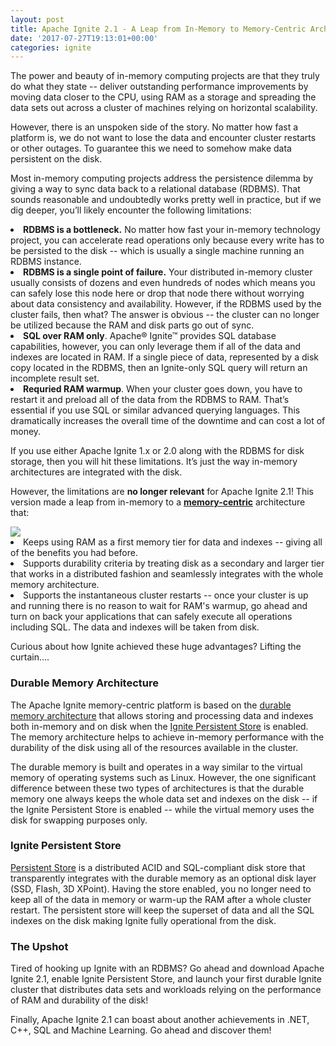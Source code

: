 ```yaml
---
layout: post
title: Apache Ignite 2.1 - A Leap from In-Memory to Memory-Centric Architecture
date: '2017-07-27T19:13:01+00:00'
categories: ignite
---
```

The power and beauty of in-memory computing projects are that they truly do what they state -- deliver outstanding performance improvements by moving data closer to the CPU, using RAM as a storage and spreading the data sets out across a cluster of machines relying on horizontal scalability.

However, there is an unspoken side of the story. No matter how fast a platform is, we do not want to lose the data and encounter cluster restarts or other outages. To guarantee this we need to somehow make data persistent on the disk. 

Most in-memory computing projects address the persistence dilemma by giving a way to sync data back to a relational database (RDBMS). That sounds reasonable and undoubtedly works pretty well in practice, but if we dig deeper, you’ll likely encounter the following limitations:
<lu>
<li><b>RDBMS is a bottleneck.</b> No matter how fast your in-memory technology project, you can accelerate read operations only because every write has to be persisted to the disk -- which is usually a single machine running an RDBMS instance.</li>

<li><b>RDBMS is a single point of failure.</b> Your distributed in-memory cluster usually consists of dozens and even hundreds of nodes which means you can safely lose this node here or drop that node there without worrying about data consistency and availability. However, if the RDBMS used by the cluster fails, then what? The answer is obvious -- the cluster can no longer be utilized because the RAM and disk parts go out of sync.</li>

<li><b>SQL over RAM only</b>. Apache® Ignite™ provides SQL database capabilities, however, you can only leverage them if all of the data and indexes are located in RAM. If a single piece of data, represented by a disk copy located in the RDBMS, then an Ignite-only SQL query will return an incomplete result set.</li>

<li><b>Requried RAM warmup</b>. When your cluster goes down, you have to restart it and preload all of the data from the RDBMS to RAM. That’s essential if you use SQL or similar advanced querying languages. This dramatically increases the overall time of the downtime and can cost a lot of money.</li>
</lu>

If you use either Apache Ignite 1.x or 2.0 along with the RDBMS for disk storage, then you will hit these limitations. It’s just the way in-memory architectures are integrated with the disk.

However, the limitations are <b>no longer relevant</b> for Apache Ignite 2.1! This version made a leap from in-memory to a <b><a href="https://apacheignite.readme.io/docs/what-is-ignite" target="_blank">memory-centric</a></b> architecture that:

<div style="display:table-cell; vertical-align:middle; text-align:center">
<img src="https://files.readme.io/752653f-cluster_and_cylinders.png" align="middle"/>
</div>

<lu>
<li>Keeps using RAM as a first memory tier for data and indexes -- giving all of the benefits you had before.</li>
<li>Supports durability criteria by treating disk as a secondary and larger tier that works in a distributed fashion and seamlessly integrates with the whole memory architecture.</li>
<li>Supports the instantaneous cluster restarts -- once your cluster is up and running there is no reason to wait for RAM's warmup, go ahead and turn on back your applications that can safely execute all operations including SQL. The data and indexes will be taken from disk.</li>
</lu>

Curious about how Ignite achieved these huge advantages? Lifting the curtain….

<h3>Durable Memory Architecture</h3>

The Apache Ignite memory-centric platform is based on the <a href="https://apacheignite.readme.io/docs/durable-memory" target="_blank">durable memory architecture</a> that allows storing and processing data and indexes both in-memory and on disk when the <a href="https://apacheignite.readme.io/docs/distributed-persistent-store" target="_blank">Ignite Persistent Store</a> is enabled. The memory architecture helps to achieve in-memory performance with the durability of the disk using all of the resources available in the cluster.
  
The durable memory is built and operates in a way similar to the virtual memory of operating systems such as Linux. However, the one significant difference between these two types of architectures is that the durable memory one always keeps the whole data set and indexes on the disk -- if the Ignite Persistent Store is enabled -- while the virtual memory uses the disk for swapping purposes only.

<h3>Ignite Persistent Store</h3>

<a href="https://apacheignite.readme.io/docs/distributed-persistent-store" target="_blank">Persistent Store</a> is a distributed ACID and SQL-compliant disk store that transparently integrates with the durable memory as an optional disk layer (SSD, Flash, 3D XPoint). Having the store enabled, you no longer need to keep all of the data in memory or warm-up the RAM after a whole cluster restart. The persistent store will keep the superset of data and all the SQL indexes on the disk making Ignite fully operational from the disk. 

<h3>The Upshot</h3>

Tired of hooking up Ignite with an RDBMS? Go ahead and download Apache Ignite 2.1, enable Ignite Persistent Store, and launch your first durable Ignite cluster that distributes data sets and workloads relying on the performance of RAM and durability of the disk!

Finally, Apache Ignite 2.1 can boast about another achievements in .NET, C++, SQL and Machine Learning. Go ahead and discover them!

